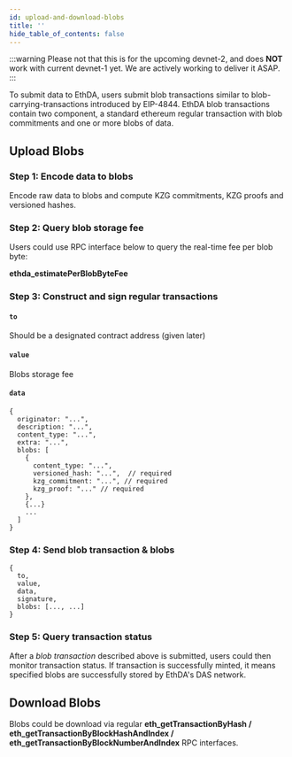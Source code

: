 ```yaml
---
id: upload-and-download-blobs
title: ''
hide_table_of_contents: false
---
```


:::warning
Please not that this is for the upcoming devnet-2, and does **NOT** work with current devnet-1 yet. We are actively working to deliver it ASAP.
:::

To submit data to EthDA, users submit blob transactions similar to blob-carrying-transactions introduced by EIP-4844. EthDA blob transactions contain two component, a standard ethereum regular transaction with blob commitments and one or more blobs of data. 


## Upload Blobs

### Step 1: Encode data to blobs

Encode raw data to blobs and compute KZG commitments, KZG proofs and versioned hashes.

### Step 2: Query blob storage fee

Users could use RPC interface below to query the real-time fee per blob byte:

**ethda_estimatePerBlobByteFee**

### Step 3: Construct and sign regular transactions

#### `to`
Should be a designated contract address (given later)

#### `value`
Blobs storage fee

#### `data`

```JS
{
  originator: "...",
  description: "...",
  content_type: "...",
  extra: "...",
  blobs: [
    {
      content_type: "...",
      versioned_hash: "...",  // required
      kzg_commitment: "...", // required
      kzg_proof: "..." // required
    },
    {...}
    ...
  ]
}
```

### Step 4: Send blob transaction & blobs

```JS
{
  to,
  value,
  data,
  signature,
  blobs: [..., ...]
}
```

### Step 5: Query transaction status

After a *blob transaction* described above is submitted, users could then monitor transaction status. If transaction is successfully minted, it means specified blobs are successfully stored by EthDA's DAS network.


## Download Blobs

Blobs could be download via regular **eth_getTransactionByHash / eth_getTransactionByBlockHashAndIndex / eth_getTransactionByBlockNumberAndIndex** RPC interfaces.